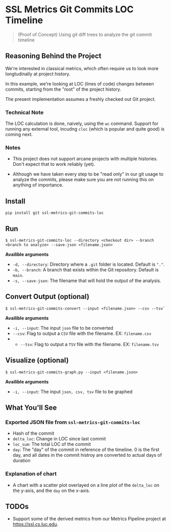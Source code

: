 # SSL Metrics Git Commits LOC Timeline

> (Proof of Concept) Using git diff trees to analyze the git commit timeline

## Reasoning Behind the Project

We're interested in classical metrics, which often require us to look more longtudinally at project history.

In this example, we're looking at LOC (lines of code) changes between commits, starting from the "root" of the project history.

The present implementation assumes a freshly checked out Git project.

### Technical Note

The LOC calculation is done, naively, using the `wc` command. Support for running any external tool, incudng `cloc` (which is popular and quite good) is coming next.

### Notes

* This project does not support arcane projects with multiple histories. Don't expect that to work reliably (yet).

* Although we have taken every step to be "read only" in our git usage to analyze the commits, please make sure you are not running this on anything of importance.

## Install 

```
pip install git ssl-metrics-git-commits-loc
```

## Run

```
$ ssl-metrics-git-commits-loc --directory <checkout dir> --branch <branch to analyze> --save-json <filename.json>
```

**Availible arguments**
* `-d, --directory`: Directory where a `.git` folder is located. Default is `"."`.
* `-b, --branch`: A branch that exists within the Git repository. Default is `main`.
* `-s, --save-json`: The filename that will hold the output of the analysis.

## Convert Output (optional)

```
$ ssl-metrics-git-commits-convert --input <filename.json> --csv --tsv`
```

**Availible arguments**
* `-i, --input`: The input `json` file to be converted
* `--csv`: Flag to output a `CSV` file with the filename. EX: `filename.csv`
* * `--tsv`: Flag to output a `TSV` file with the filename. EX: `filename.tsv`

## Visualize (optional)

```
$ ssl-metrics-git-commits-graph.py --input <filename.json>
```

**Availible arguments**
* `-i, --input`: The input `json, csv, tsv` file to be graphed

## What You'll See

### Exported JSON file from `ssl-metrics-git-commits-loc`

* Hash of the commit
* `delta_loc`: Change in LOC since last commit
* `loc_sum`: The total LOC of the commit
* `day`: The "day" of the commit in reference of the timeline. 0 is the first day, and all dates in the commit histroy are converted to actual days of duration

### Explanation of chart

* A chart with a scatter plot overlayed on a line plot of the `delta_loc` on the y-axis, and the `day` on the x-axis.

## TODOs

* Support some of the derived metrics from our Metrics Pipeline project at https://ssl.cs.luc.edu.
